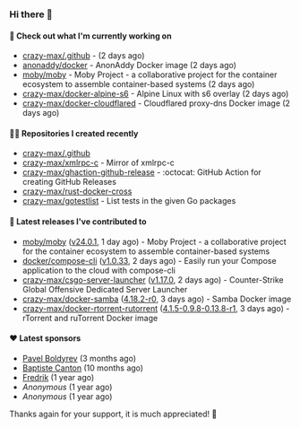 ### Hi there 👋

#### 👷 Check out what I'm currently working on

- [crazy-max/.github](https://github.com/crazy-max/.github) -  (2 days ago)
- [anonaddy/docker](https://github.com/anonaddy/docker) - AnonAddy Docker image (2 days ago)
- [moby/moby](https://github.com/moby/moby) - Moby Project - a collaborative project for the container ecosystem to assemble container-based systems (2 days ago)
- [crazy-max/docker-alpine-s6](https://github.com/crazy-max/docker-alpine-s6) - Alpine Linux with s6 overlay (2 days ago)
- [crazy-max/docker-cloudflared](https://github.com/crazy-max/docker-cloudflared) - Cloudflared proxy-dns Docker image (2 days ago)

#### 👨‍💻 Repositories I created recently

- [crazy-max/.github](https://github.com/crazy-max/.github)
- [crazy-max/xmlrpc-c](https://github.com/crazy-max/xmlrpc-c) - Mirror of xmlrpc-c
- [crazy-max/ghaction-github-release](https://github.com/crazy-max/ghaction-github-release) - :octocat: GitHub Action for creating GitHub Releases
- [crazy-max/rust-docker-cross](https://github.com/crazy-max/rust-docker-cross)
- [crazy-max/gotestlist](https://github.com/crazy-max/gotestlist) - List tests in the given Go packages

#### 🚀 Latest releases I've contributed to

- [moby/moby](https://github.com/moby/moby) ([v24.0.1](https://github.com/moby/moby/releases/tag/v24.0.1), 1 day ago) - Moby Project - a collaborative project for the container ecosystem to assemble container-based systems
- [docker/compose-cli](https://github.com/docker/compose-cli) ([v1.0.33](https://github.com/docker/compose-cli/releases/tag/v1.0.33), 2 days ago) - Easily run your Compose application to the cloud with compose-cli
- [crazy-max/csgo-server-launcher](https://github.com/crazy-max/csgo-server-launcher) ([v1.17.0](https://github.com/crazy-max/csgo-server-launcher/releases/tag/v1.17.0), 2 days ago) - Counter-Strike Global Offensive Dedicated Server Launcher
- [crazy-max/docker-samba](https://github.com/crazy-max/docker-samba) ([4.18.2-r0](https://github.com/crazy-max/docker-samba/releases/tag/4.18.2-r0), 3 days ago) - Samba Docker image
- [crazy-max/docker-rtorrent-rutorrent](https://github.com/crazy-max/docker-rtorrent-rutorrent) ([4.1.5-0.9.8-0.13.8-r1](https://github.com/crazy-max/docker-rtorrent-rutorrent/releases/tag/4.1.5-0.9.8-0.13.8-r1), 3 days ago) - rTorrent and ruTorrent Docker image

#### ❤️ Latest sponsors
- [Pavel Boldyrev](https://github.com/bpg) (3 months ago)
- [Baptiste Canton](https://github.com/batmac) (10 months ago)
- [Fredrik](https://github.com/fredrikscode) (1 year ago)
- _Anonymous_ (1 year ago)
- _Anonymous_ (1 year ago)

Thanks again for your support, it is much appreciated! 🙏
